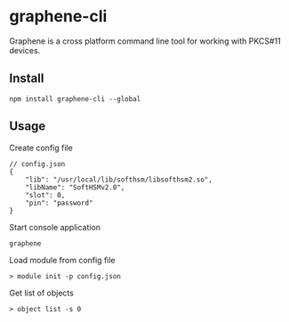 # graphene-cli
Graphene is a cross platform command line tool for working with PKCS#11 devices. 

## Install

```
npm install graphene-cli --global
```

## Usage

Create config file
```
// config.json
{
    "lib": "/usr/local/lib/softhsm/libsofthsm2.so",
    "libName": "SoftHSMv2.0",
    "slot": 0,
    "pin": "password"
}
```

Start console application
```
graphene
```

Load module from config file
```
> module init -p config.json
```

Get list of objects
```
> object list -s 0 
```
